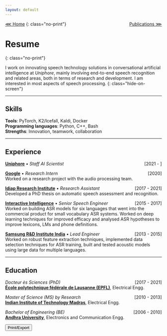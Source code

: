 ```yaml
---
layout: default
---
```


[⋘ Home](/) <span style="float:right;">[Publications ⋙](publications.html) </span>
{: class="no-print"}

# Resume
{: class="no-print"}

I work on innovating speech technology solutions in conversational artificial intelligence at <em>Uniphore</em>, mainly involving end-to-end speech recognition and related areas, both in terms of research and development. I am interested in most aspects of speech processing.
{: class="hide-on-screen"}

---

## Skills

**Tools**: PyTorch, K2/Icefall, Kaldi, Docker \
**Programming languages**: Python, C++, Bash \
**Strengths**: Innovation, teamwork, collaboration

---

## Experience

[**Uniphore**](https://www.uniphore.com) • _Staff AI Scientist_ <span style="float:right;">[2021 - ]</span>

[**Google**](https://research.google/locations/zurich/) • _Research Intern_ <span style="float:right;">[2020]</span> <br>
Worked on a research project with the audio processing team.

[**Idiap Research Institute**](https://www.idiap.ch) • _Research Assistant_ <span style="float:right;">[2017 - 2021]</span> <br>
Developed a PhD thesis on automatic speech assessment and recognition.

[**Interactive Intelligence**](https://www.genesys.com) • _Senior Speech Engineer_ <span style="float:right;">[2015 - 2017]</span> <br>
Worked on building ASR models for six languages that went into the commercial product for small vocabulary ASR systems. Worked on deep learning techniques for improved efficacy and analysed ASR hypotheses to improve lexicons, LMs and phone definitions.

[**Samsung R&D Institute India**](https://research.samsung.com/sri-b) • _Lead Engineer_ <span style="float:right;">[2013 - 2015]</span> <br>
Worked on robust feature extraction techniques, implemented data selection techniques for ASR training, built and tested acoustic models using large data for multiple languages.

---

## Education

_Docteur ès Sciences (PhD)_<span style="float:right;">[2017 - 2021]</span>\
[**École polytechnique fédérale de Lausanne (EPFL)**](https://www.epfl.ch/en/), Electrical Engg.

_Master of Science (MS) by Research_<span style="float:right;">[2010 - 2013]</span>\
[**Indian Institute of Technology Madras**](https://www.iitm.ac.in/), Electrical Engg.

_Bachelor of Engineering (BE)_<span style="float:right;">[2006 - 2010]</span>\
[**Andhra University**](https://www.andhrauniversity.edu.in/), Electronics and Communication Engg.

<script type="text/javascript">
    const handlePrint = () => {
    var actContents = document.body.innerHTML;
    document.body.innerHTML = actContents;
    window.print();
    }
</script>
<input id='printPageButton' value='Print/Export' type='button' onclick='handlePrint()'>
